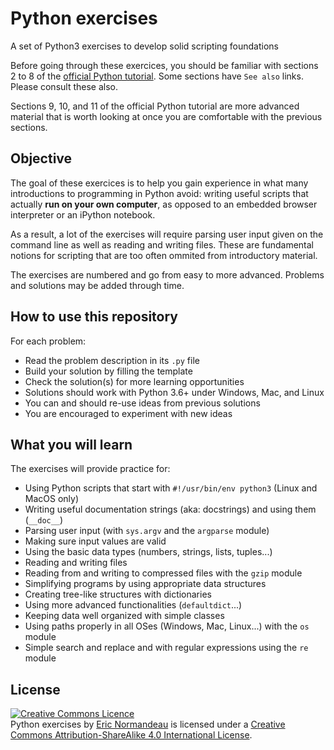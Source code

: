 # Python exercises

A set of Python3 exercises to develop solid scripting foundations

Before going through these exercices, you should be familiar with sections 2 to
8 of the [official Python tutorial](https://docs.python.org/3/tutorial/). Some
sections have `See also` links. Please consult these also.

Sections 9, 10, and 11 of the official Python tutorial are more advanced material
that is worth looking at once you are comfortable with the previous sections.

## Objective

The goal of these exercices is to help you gain experience in what many
introductions to programming in Python avoid: writing useful scripts that
actually **run on your own computer**, as opposed to an embedded browser
interpreter or an iPython notebook.

As a result, a lot of the exercises will require parsing user input given on
the command line as well as reading and writing files. These are fundamental
notions for scripting that are too often ommited from introductory material.

The exercises are numbered and go from easy to more advanced. Problems and
solutions may be added through time.

## How to use this repository

For each problem:

- Read the problem description in its `.py` file
- Build your solution by filling the template
- Check the solution(s) for more learning opportunities
- Solutions should work with Python 3.6+ under Windows, Mac, and Linux
- You can and should re-use ideas from previous solutions
- You are encouraged to experiment with new ideas

## What you will learn

The exercises will provide practice for:

- Using Python scripts that start with `#!/usr/bin/env python3` (Linux and MacOS only)
- Writing useful documentation strings (aka: docstrings) and using them (`__doc__`)
- Parsing user input (with `sys.argv` and the `argparse` module)
- Making sure input values are valid
- Using the basic data types (numbers, strings, lists, tuples...)
- Reading and writing files
- Reading from and writing to compressed files with the `gzip` module
- Simplifying programs by using appropriate data structures
- Creating tree-like structures with dictionaries
- Using more advanced functionalities (`defaultdict`...)
- Keeping data well organized with simple classes
- Using paths properly in all OSes (Windows, Mac, Linux...) with the `os` module
- Simple search and replace and with regular expressions using the `re` module

## License

<a rel="license" href="http://creativecommons.org/licenses/by-sa/4.0/"><img alt="Creative Commons Licence" style="border-width:0" src="https://i.creativecommons.org/l/by-sa/4.0/88x31.png" /></a><br /><span xmlns:dct="http://purl.org/dc/terms/" property="dct:title">Python exercises</span> by <a xmlns:cc="http://creativecommons.org/ns#" href="https://github.com/enormandeau/python_exercises" property="cc:attributionName" rel="cc:attributionURL">Eric Normandeau</a> is licensed under a <a rel="license" href="http://creativecommons.org/licenses/by-sa/4.0/">Creative Commons Attribution-ShareAlike 4.0 International License</a>.
